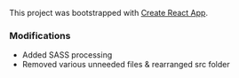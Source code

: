 This project was bootstrapped with [Create React App](https://github.com/facebookincubator/create-react-app).

### Modifications

* Added SASS processing
* Removed various unneeded files & rearranged src folder

